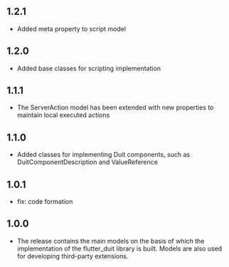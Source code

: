 ## 1.2.1
- Added meta property to script model
## 1.2.0
- Added base classes for scripting implementation
## 1.1.1
- The ServerAction model has been extended with new properties to maintain local executed actions
## 1.1.0
- Added classes for implementing Duit components, such as DuitComponentDescription and ValueReference 
## 1.0.1
- fix: code formation
## 1.0.0
- The release contains the main models on the basis of which the implementation of the flutter_duit library is built. Models are also used for developing third-party extensions.

